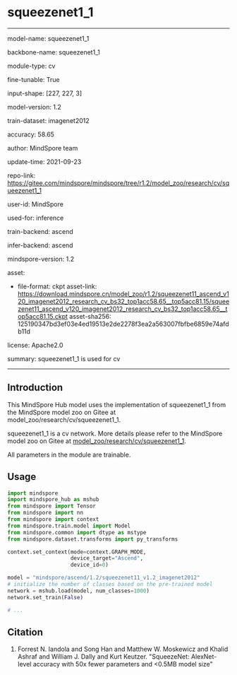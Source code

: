 # squeezenet1_1

---

model-name: squeezenet1_1

backbone-name: squeezenet1_1

module-type: cv

fine-tunable: True

input-shape: [227, 227, 3]

model-version: 1.2

train-dataset: imagenet2012

accuracy: 58.65

author: MindSpore team

update-time: 2021-09-23

repo-link: <https://gitee.com/mindspore/mindspore/tree/r1.2/model_zoo/research/cv/squeezenet1_1>

user-id: MindSpore

used-for: inference

train-backend: ascend

infer-backend: ascend

mindspore-version: 1.2

asset:

-
    file-format: ckpt
    asset-link: <https://download.mindspore.cn/model_zoo/r1.2/squeezenet11_ascend_v120_imagenet2012_research_cv_bs32_top1acc58.65__top5acc81.15/squeezenet11_ascend_v120_imagenet2012_research_cv_bs32_top1acc58.65__top5acc81.15.ckpt>
    asset-sha256: 125190347bd3ef03e4ed19513e2de2278f3ea2a563007fbfbe6859e74afdb11d

license: Apache2.0

summary: squeezenet1_1 is used for cv

---

## Introduction

This MindSpore Hub model uses the implementation of squeezenet1_1 from the MindSpore model zoo on Gitee at model_zoo/research/cv/squeezenet1_1.

squeezenet1_1 is a cv network. More details please refer to the MindSpore model zoo on Gitee at [model_zoo/research/cv/squeezenet1_1](https://gitee.com/mindspore/mindspore/blob/r1.2/model_zoo/research/cv/squeezenet1_1/README.md).

All parameters in the module are trainable.

## Usage

```python
import mindspore
import mindspore_hub as mshub
from mindspore import Tensor
from mindspore import nn
from mindspore import context
from mindspore.train.model import Model
from mindspore.common import dtype as mstype
from mindspore.dataset.transforms import py_transforms

context.set_context(mode=context.GRAPH_MODE,
                    device_target="Ascend",
                    device_id=0)

model = "mindspore/ascend/1.2/squeezenet11_v1.2_imagenet2012"
# initialize the number of classes based on the pre-trained model
network = mshub.load(model, num_classes=1000)
network.set_train(False)

# ...
```

## Citation

1. Forrest N. Iandola and Song Han and Matthew W. Moskewicz and Khalid Ashraf and William J. Dally and Kurt Keutzer. "SqueezeNet: AlexNet-level accuracy with 50x fewer parameters and <0.5MB model size"

